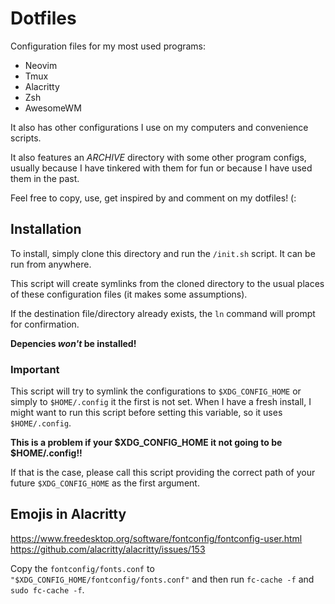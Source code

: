 # Dotfiles

Configuration files for my most used programs:
- Neovim
- Tmux
- Alacritty
- Zsh
- AwesomeWM

It also has other configurations I use on my computers and convenience scripts.

It also features an _ARCHIVE_ directory with some other program configs,
usually because I have tinkered with them for fun or because I have used them in
the past.

Feel free to copy, use, get inspired by and comment on my dotfiles! (:

## Installation

To install, simply clone this directory and run the `/init.sh` script. It can be
run from anywhere.

This script will create symlinks from the cloned directory to the usual places
of these configuration files (it makes some assumptions).

If the destination file/directory already exists, the `ln` command will prompt for confirmation.

**Depencies _won't_ be installed!**

### Important

This script will try to symlink the configurations to `$XDG_CONFIG_HOME` or
simply to `$HOME/.config` it the first is not set. When I have a fresh install,
I might want to run this script before setting this variable, so it uses `$HOME/.config`.

**This is a problem if your $XDG_CONFIG_HOME it not __going to be__ $HOME/.config!!**

If that is the case, please call this script providing the correct path of your
future `$XDG_CONFIG_HOME` as the first argument.

## Emojis in Alacritty

https://www.freedesktop.org/software/fontconfig/fontconfig-user.html
<br/>
https://github.com/alacritty/alacritty/issues/153

Copy the `fontconfig/fonts.conf` to `"$XDG_CONFIG_HOME/fontconfig/fonts.conf"` and
then run `fc-cache -f` and `sudo fc-cache -f`.
